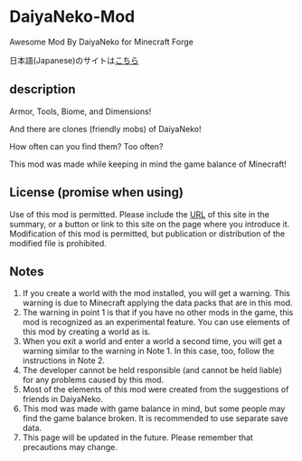 # DaiyaNeko-Mod
Awesome Mod By DaiyaNeko for Minecraft Forge

日本語(Japanese)のサイトは[こちら](https://sites.google.com/view/daiyaneko-build/minecraft-mod/daiyaneko-mod)

## description
Armor, Tools, Biome, and Dimensions!

And there are clones (friendly mobs) of DaiyaNeko!

How often can you find them? Too often?

This mod was made while keeping in mind the game balance of Minecraft!

## License (promise when using)
Use of this mod is permitted.
Please include the [URL](https://github.com/DiamondGotCat/DaiyaNeko-Mod) of this site in the summary, or a button or link to this site on the page where you introduce it.
Modification of this mod is permitted, but publication or distribution of the modified file is prohibited.

## Notes
1. If you create a world with the mod installed, you will get a warning. This warning is due to Minecraft applying the data packs that are in this mod.
2. The warning in point 1 is that if you have no other mods in the game, this mod is recognized as an experimental feature. You can use elements of this mod by creating a world as is.
3. When you exit a world and enter a world a second time, you will get a warning similar to the warning in Note 1. In this case, too, follow the instructions in Note 2.
4. The developer cannot be held responsible (and cannot be held liable) for any problems caused by this mod.
5. Most of the elements of this mod were created from the suggestions of friends in DaiyaNeko.
6. This mod was made with game balance in mind, but some people may find the game balance broken. It is recommended to use separate save data.
7. This page will be updated in the future. Please remember that precautions may change.
